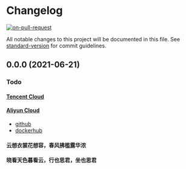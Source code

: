 # Changelog

[![on-pull-request](https://github.com/franke-chen/cloud77-homepage/actions/workflows/on-pull-request.yml/badge.svg)](https://github.com/franke-chen/cloud77-homepage/actions/workflows/on-pull-request.yml)

All notable changes to this project will be documented in this file. See [standard-version](https://github.com/conventional-changelog/standard-version) for commit guidelines.

## 0.0.0 (2021-06-21)

### Todo

#### [Tencent Cloud](https://cloud.tencent.com/)

#### [Aliyun Cloud](https://www.aliyun.com/)

+ [github](https://hub.docker.com/repositories)
+ [dockerhub](https://hub.docker.com/repositories)

#### 云想衣裳花想容，春风拂槛露华浓

#### 晓看天色暮看云，行也思君，坐也思君
